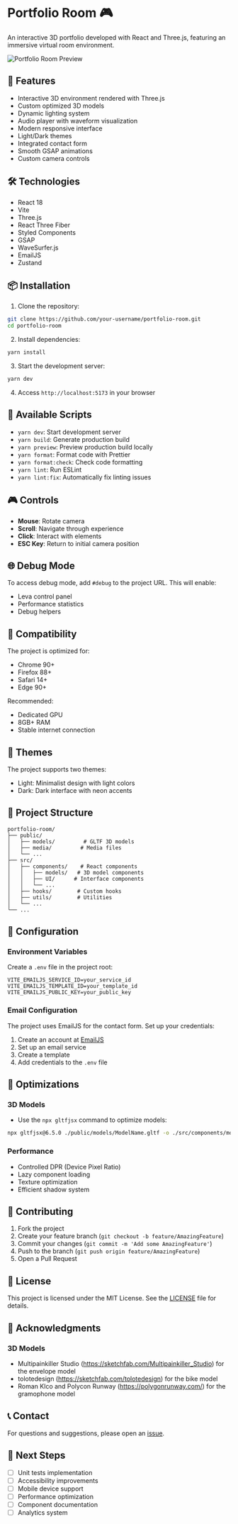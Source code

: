 # Portfolio Room 🎮

An interactive 3D portfolio developed with React and Three.js, featuring an immersive virtual room environment.

![Portfolio Room Preview](public/preview.png)

## 🚀 Features

- Interactive 3D environment rendered with Three.js
- Custom optimized 3D models
- Dynamic lighting system
- Audio player with waveform visualization
- Modern responsive interface
- Light/Dark themes
- Integrated contact form
- Smooth GSAP animations
- Custom camera controls

## 🛠️ Technologies

- React 18
- Vite
- Three.js
- React Three Fiber
- Styled Components
- GSAP
- WaveSurfer.js
- EmailJS
- Zustand

## 📦 Installation

1. Clone the repository:
```bash
git clone https://github.com/your-username/portfolio-room.git
cd portfolio-room
```

2. Install dependencies:
```bash
yarn install
```

3. Start the development server:
```bash
yarn dev
```

4. Access `http://localhost:5173` in your browser

## 🔧 Available Scripts

- `yarn dev`: Start development server
- `yarn build`: Generate production build
- `yarn preview`: Preview production build locally
- `yarn format`: Format code with Prettier
- `yarn format:check`: Check code formatting
- `yarn lint`: Run ESLint
- `yarn lint:fix`: Automatically fix linting issues

## 🎮 Controls

- **Mouse**: Rotate camera
- **Scroll**: Navigate through experience
- **Click**: Interact with elements
- **ESC Key**: Return to initial camera position

## 🌐 Debug Mode

To access debug mode, add `#debug` to the project URL. This will enable:
- Leva control panel
- Performance statistics
- Debug helpers

## 📱 Compatibility

The project is optimized for:
- Chrome 90+
- Firefox 88+
- Safari 14+
- Edge 90+

Recommended:
- Dedicated GPU
- 8GB+ RAM
- Stable internet connection

## 🎨 Themes

The project supports two themes:
- Light: Minimalist design with light colors
- Dark: Dark interface with neon accents

## 📝 Project Structure

```
portfolio-room/
├── public/
│   ├── models/         # GLTF 3D models
│   ├── media/         # Media files
│   └── ...
├── src/
│   ├── components/    # React components
│   │   ├── models/   # 3D model components
│   │   ├── UI/      # Interface components
│   │   └── ...
│   ├── hooks/        # Custom hooks
│   ├── utils/        # Utilities
│   └── ...
└── ...
```

## 🔧 Configuration

### Environment Variables

Create a `.env` file in the project root:

```env
VITE_EMAILJS_SERVICE_ID=your_service_id
VITE_EMAILJS_TEMPLATE_ID=your_template_id
VITE_EMAILJS_PUBLIC_KEY=your_public_key
```

### Email Configuration

The project uses EmailJS for the contact form. Set up your credentials:
1. Create an account at [EmailJS](https://www.emailjs.com/)
2. Set up an email service
3. Create a template
4. Add credentials to the `.env` file

## 🎯 Optimizations

### 3D Models
- Use the `npx gltfjsx` command to optimize models:
```bash
npx gltfjsx@6.5.0 ./public/models/ModelName.gltf -o ./src/components/models/ModelName.jsx -r public -k --shadows
```

### Performance
- Controlled DPR (Device Pixel Ratio)
- Lazy component loading
- Texture optimization
- Efficient shadow system

## 🤝 Contributing

1. Fork the project
2. Create your feature branch (`git checkout -b feature/AmazingFeature`)
3. Commit your changes (`git commit -m 'Add some AmazingFeature'`)
4. Push to the branch (`git push origin feature/AmazingFeature`)
5. Open a Pull Request

## 📜 License

This project is licensed under the MIT License. See the [LICENSE](LICENSE) file for details.

## 🙏 Acknowledgments

### 3D Models
- Multipainkiller Studio (https://sketchfab.com/Multipainkiller_Studio) for the envelope model
- tolotedesign (https://sketchfab.com/tolotedesign) for the bike model
- Roman Klco and Polycon Runway (https://polygonrunway.com/) for the gramophone model

## 📞 Contact

For questions and suggestions, please open an [issue](https://github.com/your-username/portfolio-room/issues).

## 🔮 Next Steps

- [ ] Unit tests implementation
- [ ] Accessibility improvements
- [ ] Mobile device support
- [ ] Performance optimization
- [ ] Component documentation
- [ ] Analytics system